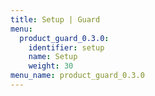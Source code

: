 ```yaml
---
title: Setup | Guard
menu:
  product_guard_0.3.0:
    identifier: setup
    name: Setup
    weight: 30
menu_name: product_guard_0.3.0
---
```

